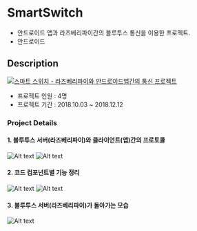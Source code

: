 # SmartSwitch
* 안드로이드 앱과 라즈베리파이간의 블루투스 통신을 이용한 프로젝트.
* 안드로이드

## Description

[![스마트 스위치 - 라즈베리파이와 안드로이드앱간의 통신 프로젝트](https://img.youtube.com/vi/j8SdSzj8xiI/0.jpg)](https://youtu.be/j8SdSzj8xiI "스마트 스위치 - 라즈베리파이와 안드로이드앱간의 통신 프로젝트")

* 프로젝트 인원 : 4명
* 프로젝트 기간 : 2018.10.03 ~ 2018.12.12

### Project Details

#### 1. 블루투스 서버(라즈베리파이)와 클라이언트(앱)간의 프로토콜
![Alt text](https://github.com/hch0821/SmartSwitch/blob/master/images/image1.png)
![Alt text](https://github.com/hch0821/SmartSwitch/blob/master/images/image2.png)

#### 2. 코드 컴포넌트별 기능 정리
![Alt text](https://github.com/hch0821/SmartSwitch/blob/master/images/image3.png)
![Alt text](https://github.com/hch0821/SmartSwitch/blob/master/images/image4.png)

#### 3. 블루투스 서버(라즈베리파이)가 돌아가는 모습
![Alt text](https://github.com/hch0821/SmartSwitch/blob/master/images/image6.png)
